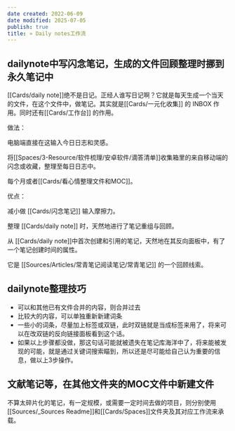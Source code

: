 ```yaml
---
date created: 2022-06-09
date modified: 2025-07-05
publish: true
title: » Daily notes工作流
---
```

## dailynote中写闪念笔记，生成的文件回顾整理时挪到永久笔记中

[[Cards/daily note]]绝不是日记。正经人谁写日记啊？它就是每天生成一个当天的文件，在这个文件中，做笔记。其实就是[[Cards/一元化收集]] 的 INBOX 作用。同时还有[[Cards/工作台]] 的作用。

做法：

电脑端直接在这输入今日日志和灵感。

将[[Spaces/3-Resource/软件梳理/安卓软件/滴答清单]]收集箱里的来自移动端的闪念或收藏，整理至每日日志中。

每个月或者[[Cards/看心情整理文件和MOC]]。

优点：

减小做 [[Cards/闪念笔记]] 输入摩擦力。

整理 [[Cards/daily note]] 时，天然地进行了笔记重组与回顾。

从 [[Cards/daily note]]中首次创建和引用的笔记，天然地在其反向面板中，有了一个笔记创建时间的属性。

它是 [[Sources/Articles/常青笔记阅读笔记/常青笔记]] 的一个回顾线索。

## dailynote整理技巧

- 可以和其他已有文件合并的内容，则合并过去
- 比较大的内容，可以单独重新新建词条
- 一些小的词条，尽量加上标签或双链，此时双链就是当成标签来用了，将来可以在改双链的反向链接面板看到这个话。
- 如果以上步骤都没做，那这句话可能就被遗失在笔记库海洋中了，将来能被发现的可能，就是通过关键词搜索瞄到，所以还是尽可能给自己认为重要的信息，做以上3步操作。

## 文献笔记等，在其他文件夹的MOC文件中新建文件

不算太碎片化的笔记，有一定规模，或需要一定时间去做的项目，则分别使用[[Sources/_Sources Readme]]和[[Cards/Spaces]]文件夹及其对应工作流来承载。
